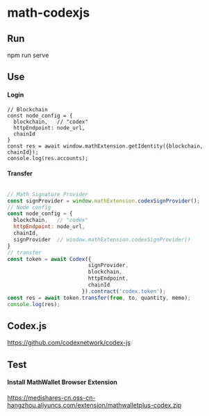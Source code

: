 # math-codexjs

## Run
npm run serve

## Use

#### Login
```
// Blockchain
const node_config = {
  blockchain,   // "codex"
  httpEndpoint: node_url,
  chainId
}
const res = await window.mathExtension.getIdentity({blockchain, chainId});
console.log(res.accounts);
```
#### Transfer
``` javascript

// Math Signature Provider
const signProvider = window.mathExtension.codexSignProvider();
// Node config
const node_config = {
  blockchain,   // "codex"
  httpEndpoint: node_url,
  chainId,
  signProvider  // window.mathExtension.codexSignProvider()
}
// transfer
const token = await Codex({
                          signProvider,
                          blockchain, 
                          httpEndpoint, 
                          chainId
                        }).contract('codex.token');
const res = await token.transfer(from, to, quantity, memo);
console.log(res);

```
## Codex.js
https://github.com/codexnetwork/codex-js

## Test

#### Install MathWallet Browser Extension
https://medishares-cn.oss-cn-hangzhou.aliyuncs.com/extension/mathwalletplus-codex.zip
